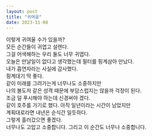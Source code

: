 ```yaml
---
layout: post
title: "귀여움"
date: 2023-11-08
---
```


이렇게 귀여울 수가 있을까?<br>
모든 순간들이 귀엽고 설렌다.<br>
그걸 어색해하는 우리 둘도 너무 귀엽다.<br>
오늘은 만날일이 없다고 생각했는데 필터를 핑계삼아 만났다.<br>
내가 흡연자라는 사실에 감사했다.<br>
핑계대기 딱 좋다.<br>
같이 미래를 그려가는게 너무나도 소중하지만<br>
나의 불도저 같은 성격 때문에 부담스럽지는 않을까 걱정이 된다.<br>
조금 덜 푸시해야 하는데 신경써야 겠다.<br>
같이 호주를 가기로 했다. 아직 일년이라는 시간이 남았지만<br>
계획대로라면 내년은 순식간 일듯하다.<br>
그렇게 흘러갔으면 좋겠다.<br>
너무나도 고맙고 소중합니다. 그리고 이 순간도 너무나 소중합니다.<br>

